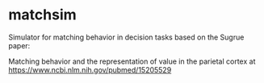 # matchsim
Simulator for matching behavior in decision tasks based on the Sugrue paper: 

Matching behavior and the representation of value in the parietal cortex at https://www.ncbi.nlm.nih.gov/pubmed/15205529
